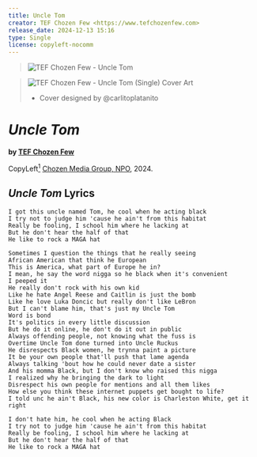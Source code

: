 ```yaml
---
title: Uncle Tom
creator: TEF Chozen Few <https://www.tefchozenfew.com>
release_date: 2024-12-13 15:16
type: Single
license: copyleft-nocomm
---
```


> ![TEF Chozen Few - Uncle Tom](https://gabalpha.github.io/read-audio/?p=https://github.com/ChozenMedia/2024s-tef-uncle-tom/src/tef-uncle-tom-mixdown.mp3)

> ![TEF Chozen Few - Uncle Tom (Single) Cover Art](./src/tef-uncle-tom-cover-art.svg)
> - Cover designed by @carlitoplatanito

# _Uncle Tom_
**by [TEF Chozen Few](https://www.tefchozenfew.com)**

CopyLeft[^nocomm] [Chozen Media Group, NPO](@ChozenMedia), 2024.

[^nocomm]: This recording falls under CopyLeft for personal, NON-COMMERCIAL use only. For licensing, contact @ChozenMedia.

## _Uncle Tom_ Lyrics

    I got this uncle named Tom, he cool when he acting black
    I try not to judge him 'cause he ain't from this habitat
    Really be fooling, I school him where he lacking at
    But he don't hear the half of that
    He like to rock a MAGA hat

    Sometimes I question the things that he really seeing
    African American that think he European
    This is America, what part of Europe he in?
    I mean, he say the word nigga so he black when it's convenient
    I peeped it
    He really don't rock with his own kid
    Like he hate Angel Reese and Caitlin is just the bomb
    Like he love Luka Doncic but really don't like LeBron
    But I can't blame him, that's just my Uncle Tom
    Word is bond
    It's politics in every little discussion
    But he do it online, he don't do it out in public
    Always offending people, not knowing what the fuss is
    Overtime Uncle Tom done turned into Uncle Ruckus
    He disrespects Black women, he trynna paint a picture
    It be your own people that'll push that lame agenda
    Always talking 'bout how he could never date a sister
    And his momma Black, but I don't know who raised this nigga
    I realized why he bringing the dark to light
    Disrespect his own people for mentions and all them likes
    How else you think these internet puppets get bought to life?
    I told unc he ain't Black, his new color is Charleston White, get it right

    I don't hate him, he cool when he acting Black
    I try not to judge him 'cause he ain't from this habitat
    Really be fooling, I school him where he lacking at
    But he don't hear the half of that
    He like to rock a MAGA hat

<!--

## _Uncle Tom_ music.md

```music-markdown
---
youTubeId: <video ID>
---

c1:  G          C       Am
l1: I got this uncle named Tom, he cool when he acting black

c1:  G            C       Am
l1: I try not to judge him 'cause he ain't from this habitat

c1:  Dm       C        Am
l1: Really be fooling, I school him where he lacking at

c1:  G      C        Am
l1: But he don't hear the half of that

c1:  G        C       Am
l1: He like to rock a MAGA hat

c1:  Dm        C          Am
l1: Sometimes I question the things that he really seeing

c1:  G       C        Am
l1: African American that think he European

c1:  Dm       C           Am
l1: This is America, what part of Europe he in?

c1:  G       C      Am
l1: I mean, he say the word nigga so he black when it's convenient

c1:  Dm      C         Am
l1: I peeped it

c1:  G        C         Am
l1: He really don't rock with his own kid

c1:  Dm      C       Am
l1: Like he hate Angel Reese and Caitlin is just the bomb

c1:  G         C        Am
l1: Like he love Luka Doncic but really don't like LeBron

c1:  Dm       C        Am
l1: But I can't blame him, that's just my Uncle Tom

c1:  G        C        Am
l1: Word is bond

***

c1:  G          C       Am
l1: It's politics in every little discussion

c1:  G         C       Am
l1: But he do it online, he don't do it out in public

c1:  Dm        C       Am
l1: Always offending people, not knowing what the fuss is

c1:  G          C       Am
l1: Overtime Uncle Tom done turned into Uncle Ruckus

c1:  Dm        C        Am
l1: He disrespects Black women, he trynna paint a picture

c1:  G          C         Am
l1: It be your own people that'll push that lame agenda

c1:  Dm         C        Am
l1: Always talking 'bout how he could never date a sister

c1:  G         C       Am
l1: And his momma Black, but I don't know who raised this nigga

c1:  Dm         C        Am
l1: I realized why he bringing the dark to light

c1:  G         C        Am
l1: Disrespect his own people for mentions and all them likes

c1:  Dm        C        Am
l1: How else you think these internet puppets get bought to life?

c1:  G          C        Am
l1: I told unc he ain't Black, his new color is Charleston White, get it right

***

c1:  G          C       Am
l1: I don't hate him, he cool when he acting Black

c1:  G            C       Am
l1: I try not to judge him 'cause he ain't from this habitat

c1:  Dm       C        Am
l1: Really be fooling, I school him where he lacking at

c1:  G      C        Am
l1: But he don't hear the half of that

c1:  G        C       Am
l1: He like to rock a MAGA hat

```
